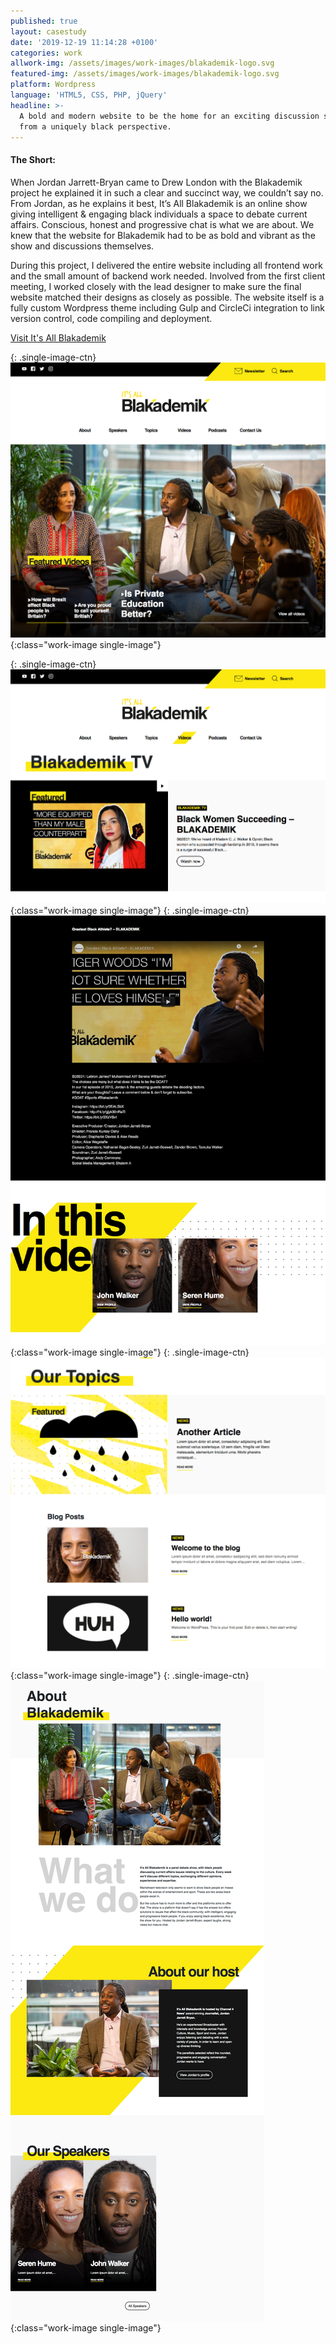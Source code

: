 ```yaml
---
published: true
layout: casestudy
date: '2019-12-19 11:14:28 +0100'
categories: work
allwork-img: /assets/images/work-images/blakademik-logo.svg
featured-img: /assets/images/work-images/blakademik-logo.svg
platform: Wordpress
language: 'HTML5, CSS, PHP, jQuery'
headline: >-
  A bold and modern website to be the home for an exciting discussion series
  from a uniquely black perspective.
---
```

#### The Short:

When Jordan Jarrett-Bryan came to Drew London with the Blakademik project he explained it in such a clear and succinct way, we couldn’t say no. From Jordan, as he explains it best, It’s All Blakademik is an online show giving intelligent & engaging black individuals a space to debate current affairs. Conscious, honest and progressive chat is what we are about.
We knew that the website for Blakademik had to be as bold and vibrant as the show and discussions themselves.

During this project, I delivered the entire website including all frontend work and the small amount of backend work needed. Involved from the first client meeting, I worked closely with the lead designer to make sure the final website matched their designs as closely as possible.
The website itself is a fully custom Wordpress theme including Gulp and CircleCi integration to link version control, code compiling and deployment.

[Visit It's All Blakademik](https://blakademik.com/ "Blakademik")

{: .single-image-ctn}
![Homepage Hero](/assets/images/work-images/blakademik1.png){:class="work-image single-image"}

{: .single-image-ctn}
![Videos Page](/assets/images/work-images/blakademik2.png){:class="work-image single-image"}
{: .single-image-ctn}
![Single Video](/assets/images/work-images/blakademik3.png){:class="work-image single-image"}
{: .single-image-ctn}
![Blog](/assets/images/work-images/blakademik4.png){:class="work-image single-image"}
{: .single-image-ctn}
![About](/assets/images/work-images/blakademik5.png){:class="work-image single-image"}
